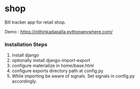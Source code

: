 # shop

Bill tracker app for retail shop.

Demo : https://nithinkadapalla.pythonanywhere.com/

### Installation Steps

1. install django
2. optionally install django-import-export
3. configure materialize in home/base.html
4. configure exports directory path at config.py
5. While importing be aware of signals. Set signals in config.py accordingly.
